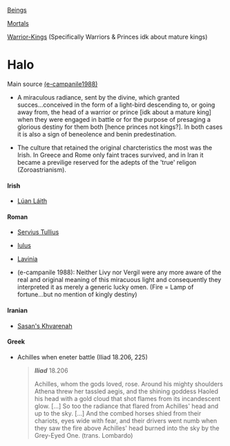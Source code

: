 

[Beings](beings.md)

[Mortals](buck-2.1-human-being.md)

[Warrior-Kings](king-ruler-chief-leader-lord.md) (Specifically Warriors & Princes idk about mature kings)

# Halo

Main source [(e-campanile1988)]((e-campanile1988).md)

- A miraculous radiance, sent by the divine, which granted succes...conceived in the form of a light-bird descending to, or going away from, the head of a warrior or prince [idk about a mature king] when they were engaged in battle or for the purpose of presaging a glorious destiny for them both [hence princes not kings?]. In both cases it is also a sign of beneolence and benin predestination.

- The culture that retained the original charcteristics the most was the Irish. In Greece and Rome only faint traces survived, and in Iran it became a previlige reserved for the adepts of the 'true' religon (Zoroastrianism).

#### Irish

- [Lúan Láith](luan-laith.md)

#### Roman

- [Servius Tullius](servius-tullius.md)

- [Iulus](iulus.md)

- [Lavinia](lavinia.md)

- (e-campanile 1988): Neither Livy nor Vergil were any more aware of the real and original meaning of this miracuous light and consequently they interpreted it as merely a generic lucky omen. (Fire = Lamp of fortune...but no mention of kingly destiny)

#### Iranian

- [Sasan's Khvarenah](khvarenah.md)

#### Greek

- Achilles when eneter battle (Iliad 18.206, 225)
  
  > ***Iliad*** 18.206
  > 
  > Achilles, whom the gods loved, rose. Around his mighty shoulders Athena threw her tassled aegis, and the shining goddess Haoled his head with a gold cloud that shot flames from its incandescent glow. [...] So too the radiance that flared from Achilles' head and up to the sky. [...] And the combed horses shied from their chariots, eyes wide with fear, and their drivers went numb when they saw the fire above Achilles' head burned into the sky by the Grey-Eyed One. (trans. Lombardo)
